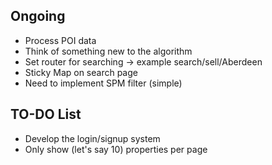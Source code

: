 ## Ongoing

- Process POI data
- Think of something new to the algorithm
- Set router for searching -> example search/sell/Aberdeen
- Sticky Map on search page
- Need to implement SPM filter (simple)

## TO-DO List

- Develop the login/signup system
- Only show (let's say 10) properties per page
